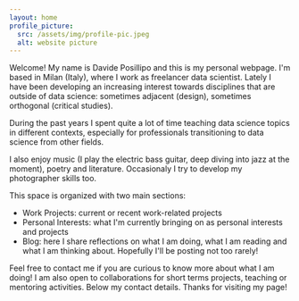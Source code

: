 ```yaml
---
layout: home
profile_picture:
  src: /assets/img/profile-pic.jpeg
  alt: website picture
---
```


<p>
  Welcome! My name is Davide Posillipo and this is my personal webpage. I'm based in Milan (Italy), where I work as freelancer data scientist. Lately I have been developing an increasing interest towards disciplines that are outside of data science: sometimes adjacent (design), sometimes orthogonal (critical studies). 
</p>

<p>
  During the past years I spent quite a lot of time teaching data science topics in different contexts, especially for professionals transitioning to data science from other fields. 
</p>

<p>
  I also enjoy music (I play the electric bass guitar, deep diving into jazz at the moment), poetry and literature. Occasionaly I try to develop my photographer skills too. 
</p>


<p> This space is organized with two main sections:</p>
<ul>
<li>Work Projects: current or recent work-related projects</li>
<li>Personal Interests: what I&#39;m currently bringing on as personal interests and projects</li>
<li>Blog: here I share reflections on what I am doing, what I am reading and what I am thinking about. Hopefully I&#39;ll be posting not too rarely! </li>
</ul>

<p>
  Feel free to contact me if you are curious to know more about what I am doing! I am also open to collaborations for short terms projects, teaching or mentoring activities. Below my contact details. Thanks for visiting my page!
</p>
